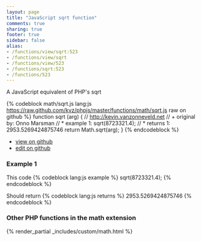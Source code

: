 ```yaml
---
layout: page
title: "JavaScript sqrt function"
comments: true
sharing: true
footer: true
sidebar: false
alias:
- /functions/view/sqrt:523
- /functions/view/sqrt
- /functions/view/523
- /functions/sqrt:523
- /functions/523
---
```

<!-- Generated by Rakefile:build -->
A JavaScript equivalent of PHP's sqrt

{% codeblock math/sqrt.js lang:js https://raw.github.com/kvz/phpjs/master/functions/math/sqrt.js raw on github %}
function sqrt (arg) {
  // http://kevin.vanzonneveld.net
  // +   original by: Onno Marsman
  // *     example 1: sqrt(8723321.4);
  // *     returns 1: 2953.5269424875746
  return Math.sqrt(arg);
}
{% endcodeblock %}

 - [view on github](https://github.com/kvz/phpjs/blob/master/functions/math/sqrt.js)
 - [edit on github](https://github.com/kvz/phpjs/edit/master/functions/math/sqrt.js)

### Example 1
This code
{% codeblock lang:js example %}
sqrt(8723321.4);
{% endcodeblock %}

Should return
{% codeblock lang:js returns %}
2953.5269424875746
{% endcodeblock %}


### Other PHP functions in the math extension
{% render_partial _includes/custom/math.html %}
